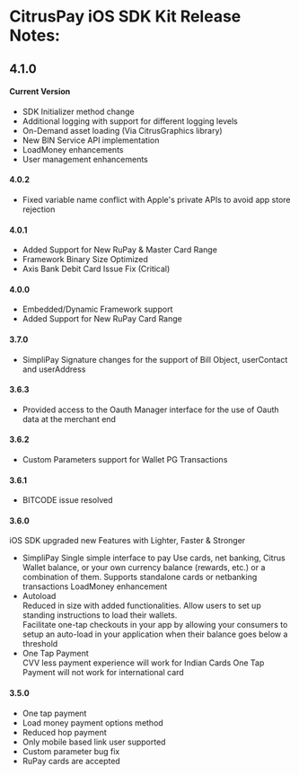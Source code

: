 CitrusPay iOS SDK Kit Release Notes:
==============================================

4.1.0
-----

#### Current Version
+ SDK Initializer method change
+ Additional logging with support for different logging levels
+ On-Demand asset loading (Via CitrusGraphics library) 
+ New BIN Service API implementation
+ LoadMoney enhancements
+ User management enhancements

#### 4.0.2
+ Fixed variable name conflict with Apple's private APIs to avoid app store rejection

#### 4.0.1
+ Added Support for New RuPay & Master Card Range
+ Framework Binary Size Optimized
+ Axis Bank Debit Card Issue Fix (Critical)

#### 4.0.0
+ Embedded/Dynamic Framework support
+ Added Support for New RuPay Card Range

#### 3.7.0
+ SimpliPay Signature changes for the support of Bill Object, userContact and userAddress

#### 3.6.3
+ Provided access to the Oauth Manager interface for the use of Oauth data at the merchant end

#### 3.6.2
+ Custom Parameters support for Wallet PG Transactions

#### 3.6.1
+ BITCODE issue resolved

#### 3.6.0
iOS SDK upgraded new Features with Lighter, Faster & Stronger

+ SimpliPay
Single simple interface to pay
Use cards, net banking, Citrus Wallet balance, or your own currency balance (rewards, etc.) or a combination of them. Supports standalone cards or netbanking transactions
LoadMoney enhancement
+ Autoload                                   
Reduced in size with added functionalities.
Allow users to set up standing instructions to load their wallets.                                                                     
Facilitate one-tap checkouts in your app by allowing your consumers to setup an auto-load in your application when their balance goes below a threshold                                                                     
+ One Tap Payment                           
CVV less payment experience will work for Indian Cards
One Tap Payment will not work for international card

#### 3.5.0
+ One tap payment
+ Load money payment options method
+ Reduced hop payment
+ Only mobile based link user supported
+ Custom parameter bug fix
+ RuPay cards are accepted
